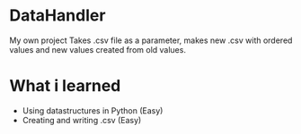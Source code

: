# DataHandler
My own project
Takes .csv file as a parameter, makes new .csv with ordered values and new values created from old values.
# What i learned
- Using datastructures in Python (Easy)
- Creating and writing .csv (Easy)
